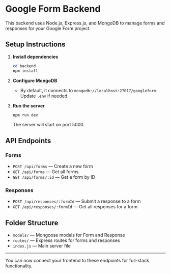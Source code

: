 # Google Form Backend

This backend uses Node.js, Express.js, and MongoDB to manage forms and responses for your Google Form project.

## Setup Instructions

1. **Install dependencies**
   ```powershell
   cd backend
   npm install
   ```

2. **Configure MongoDB**
   - By default, it connects to `mongodb://localhost:27017/googleform`. Update `.env` if needed.

3. **Run the server**
   ```powershell
   npm run dev
   ```
   The server will start on port 5000.

## API Endpoints

### Forms
- `POST /api/forms` — Create a new form
- `GET /api/forms` — Get all forms
- `GET /api/forms/:id` — Get a form by ID

### Responses
- `POST /api/responses/:formId` — Submit a response to a form
- `GET /api/responses/:formId` — Get all responses for a form

## Folder Structure
- `models/` — Mongoose models for Form and Response
- `routes/` — Express routes for forms and responses
- `index.js` — Main server file

---

You can now connect your frontend to these endpoints for full-stack functionality.
